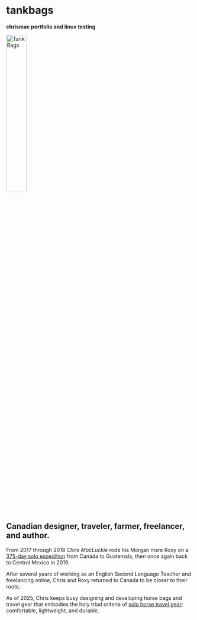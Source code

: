 # tankbags
**chrismac portfolio and linux testing** 


<p align="left" width="100%">
    <img width="33%" alt="TankBags" src="https://github.com/user-attachments/assets/992ea3bb-01c7-4e9c-93e0-213b961a448e" />
</p>	



## Canadian designer, traveler, farmer, freelancer, and author.

From 2017 through 2018 _Chris MacLuckie_ rode his Morgan mare Roxy on a [375-day solo expedition](www.5000milesofhope.org) from Canada to Guatemala, then once again back to Central Mexico in 2019.

After several years of working as an English Second Language Teacher and freelancing online, Chris and Roxy returned to Canada to be closer to their roots.

As of 2025, Chris keeps busy designing and developing horse bags and travel gear that embodies the holy triad criteria of [solo horse travel gear](www.tankbags.ca): comfortable, lightweight, and durable.



			
